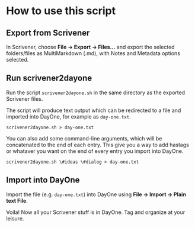 # How to use this script

## Export from Scrivener

In Scrivener, choose **File -> Export -> Files...** and export the selected folders/files as MultiMarkdown (.md), with Notes and Metadata options selected.

## Run scrivener2dayone

Run the script `scrivener2dayone.sh` in the same directory as the exported Scrivener files.

The script will produce text output which can be redirected to a file and imported into DayOne, for example as `day-one.txt`.

`scrivener2dayone.sh > day-one.txt`

You can also add some command-line arguments, which will be concatenated to the end of each entry.  This give you a way to add hastags or whataver you want on the end of every entry you import into DayOne.

`scrivener2dayone.sh \#ideas \#dialog > day-one.txt`

## Import into DayOne

Import the file (e.g. `day-one.txt`) into DayOne using **File -> Import -> Plain text File**.

Voila!  Now all your Scrivener stuff is in DayOne.  Tag and organize at your leisure.